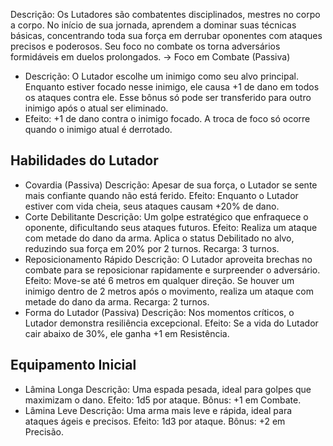 Descrição:
Os Lutadores são combatentes disciplinados, mestres no corpo a corpo. No início de sua jornada, aprendem a dominar suas técnicas básicas, concentrando toda sua força em derrubar oponentes com ataques precisos e poderosos. Seu foco no combate os torna adversários formidáveis em duelos prolongados.
-> Foco em Combate (Passiva)
- Descrição: O Lutador escolhe um inimigo como seu alvo principal. Enquanto estiver focado nesse inimigo, ele causa +1 de dano em todos os ataques contra ele. Esse bônus só pode ser transferido para outro inimigo após o atual ser eliminado.
- Efeito: +1 de dano contra o inimigo focado. A troca de foco só ocorre quando o inimigo atual é derrotado.
## Habilidades do Lutador
- Covardia (Passiva)
	Descrição: Apesar de sua força, o Lutador se sente mais confiante quando não está ferido.
	Efeito: Enquanto o Lutador estiver com vida cheia, seus ataques causam +20% de dano.
- Corte Debilitante
	Descrição: Um golpe estratégico que enfraquece o oponente, dificultando seus ataques futuros.
	Efeito: Realiza um ataque com metade do dano da arma. Aplica o status Debilitado no alvo, reduzindo sua força em 20% por 2 turnos.
	Recarga: 3 turnos.
- Reposicionamento Rápido
	Descrição: O Lutador aproveita brechas no combate para se reposicionar rapidamente e surpreender o adversário.
	Efeito: Move-se até 6 metros em qualquer direção. Se houver um inimigo dentro de 2 metros após o movimento, realiza um ataque com metade do dano da arma.
	Recarga: 2 turnos.
- Forma do Lutador (Passiva)
	Descrição: Nos momentos críticos, o Lutador demonstra resiliência excepcional.
	Efeito: Se a vida do Lutador cair abaixo de 30%, ele ganha +1 em Resistência.
## Equipamento Inicial
- Lâmina Longa
	Descrição: Uma espada pesada, ideal para golpes que maximizam o dano.
	Efeito: 1d5 por ataque.
	Bônus: +1 em Combate.
- Lâmina Leve
	Descrição: Uma arma mais leve e rápida, ideal para ataques ágeis e precisos.
	Efeito: 1d3 por ataque.
	Bônus: +2 em Precisão.

